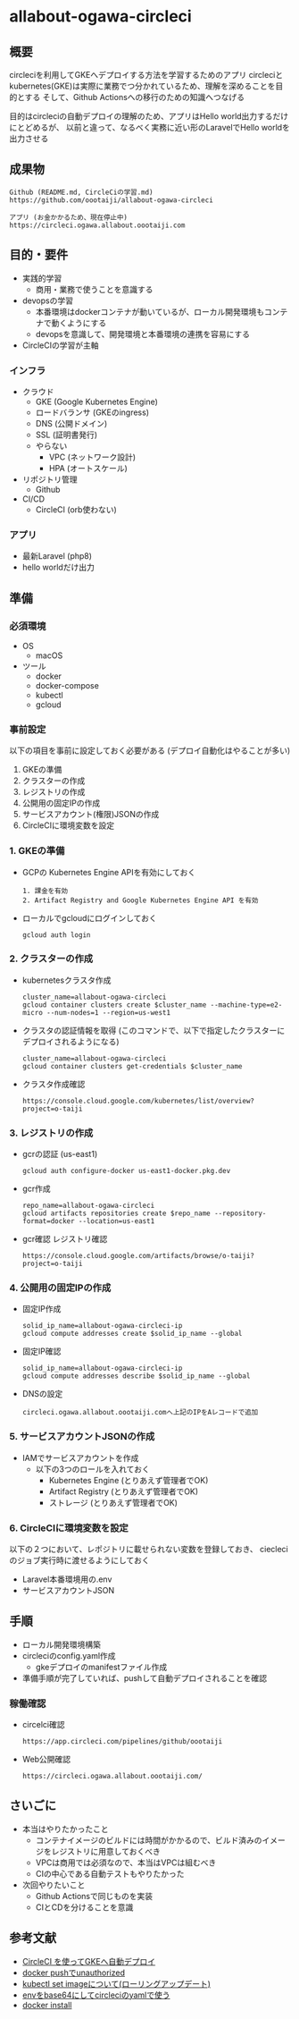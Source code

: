 # allabout-ogawa-circleci
## 概要
circleciを利用してGKEへデプロイする方法を学習するためのアプリ
circleciとkubernetes(GKE)は実際に業務でつ分かれているため、理解を深めることを目的とする
そして、Github Actionsへの移行のための知識へつなげる

目的はcircleciの自動デプロイの理解のため、アプリはHello world出力するだけにとどめるが、
以前と違って、なるべく実務に近い形のLaravelでHello worldを出力させる


## 成果物

```
Github (README.md, CircleCiの学習.md)
https://github.com/oootaiji/allabout-ogawa-circleci

アプリ (お金かかるため、現在停止中)
https://circleci.ogawa.allabout.oootaiji.com
```

## 目的・要件

- 実践的学習
    - 商用・業務で使うことを意識する
- devopsの学習
    - 本番環境はdockerコンテナが動いているが、ローカル開発環境もコンテナで動くようにする
    - devopsを意識して、開発環境と本番環境の連携を容易にする
- CircleCIの学習が主軸

### インフラ
- クラウド
    - GKE (Google Kubernetes Engine)
    - ロードバランサ (GKEのingress)
    - DNS (公開ドメイン)
    - SSL (証明書発行)
    - やらない
        - VPC (ネットワーク設計)
        - HPA (オートスケール)
- リポジトリ管理
    - Github
- CI/CD
    - CircleCI (orb使わない)

### アプリ

- 最新Laravel (php8)
- hello worldだけ出力


## 準備
### 必須環境
- OS
    - macOS
- ツール
    - docker
    - docker-compose
    - kubectl
    - gcloud

### 事前設定

以下の項目を事前に設定しておく必要がある
(デプロイ自動化はやることが多い)

1. GKEの準備
2. クラスターの作成
3. レジストリの作成
4. 公開用の固定IPの作成
5. サービスアカウント(権限)JSONの作成
6. CircleCIに環境変数を設定

### 1. GKEの準備
- GCPの Kubernetes Engine APIを有効にしておく

    ```
    1. 課金を有効
    2. Artifact Registry and Google Kubernetes Engine API を有効
    ```

- ローカルでgcloudにログインしておく

    ```
    gcloud auth login
    ```

### 2. クラスターの作成
- kubernetesクラスタ作成

    ```
    cluster_name=allabout-ogawa-circleci
    gcloud container clusters create $cluster_name --machine-type=e2-micro --num-nodes=1 --region=us-west1
    ```

- クラスタの認証情報を取得 (このコマンドで、以下で指定したクラスターにデプロイされるようになる)

    ```
    cluster_name=allabout-ogawa-circleci
    gcloud container clusters get-credentials $cluster_name
    ```

- クラスタ作成確認

    ```
    https://console.cloud.google.com/kubernetes/list/overview?project=o-taiji
    ```

### 3. レジストリの作成

- gcrの認証 (us-east1)
    ```
    gcloud auth configure-docker us-east1-docker.pkg.dev
    ```

- gcr作成

    ```
    repo_name=allabout-ogawa-circleci
    gcloud artifacts repositories create $repo_name --repository-format=docker --location=us-east1
    ```

- gcr確認 レジストリ確認

    ```
    https://console.cloud.google.com/artifacts/browse/o-taiji?project=o-taiji
    ```

### 4. 公開用の固定IPの作成

- 固定IP作成

    ```
    solid_ip_name=allabout-ogawa-circleci-ip
    gcloud compute addresses create $solid_ip_name --global
    ```

- 固定IP確認

    ```
    solid_ip_name=allabout-ogawa-circleci-ip
    gcloud compute addresses describe $solid_ip_name --global
    ```

- DNSの設定

    ```
    circleci.ogawa.allabout.oootaiji.comへ上記のIPをAレコードで追加
    ```

### 5. サービスアカウントJSONの作成

- IAMでサービスアカウントを作成
    - 以下の3つのロールを入れておく
        - Kubernetes Engine (とりあえず管理者でOK)
        - Artifact Registry (とりあえず管理者でOK)
        - ストレージ (とりあえず管理者でOK)

### 6. CircleCIに環境変数を設定

以下の２つにおいて、レポジトリに載せられない変数を登録しておき、
ciecleciのジョブ実行時に渡せるようにしておく

- Laravel本番環境用の.env
- サービスアカウントJSON


## 手順

- ローカル開発環境構築
- circleciのconfig.yaml作成
    - gkeデプロイのmanifestファイル作成
- 準備手順が完了していれば、pushして自動デプロイされることを確認

### 稼働確認

- circelci確認

    ```
    https://app.circleci.com/pipelines/github/oootaiji
    ```

- Web公開確認

    ```
    https://circleci.ogawa.allabout.oootaiji.com/
    ```


## さいごに

- 本当はやりたかったこと
    - コンテナイメージのビルドには時間がかかるので、ビルド済みのイメージをレジストリに用意しておくべき
    - VPCは商用では必須なので、本当はVPCは組むべき
    - CIの中心である自動テストもやりたかった
- 次回やりたいこと
    - Github Actionsで同じものを実装
    - CIとCDを分けることを意識

## 参考文献
- [CircleCI を使ってGKEへ自動デプロイ](https://qiita.com/wqwq/items/46a13019209aeafd2cec)
- [docker pushでunauthorized](https://genzouw.com/entry/2022/02/05/080015/2918/)
- [kubectl set imageについて(ローリングアップデート)](https://cloud.google.com/kubernetes-engine/docs/how-to/updating-apps?hl=ja)
- [envをbase64にしてcircleciのyamlで使う](https://support.circleci.com/hc/ja/articles/360003540393-ファイルをBase64使い-環境変数として挿入する方法)
- [docker install](https://docs.docker.jp/linux/step_one.html)
